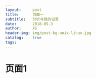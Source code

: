 ```yaml
---
layout:     post
title:      页面一
subtitle:   分析与我的记录
date:       2018-05-3
author:     XS
header-img: img/post-bg-unix-linux.jpg
catalog:    true
tags:      
---
```


# 页面1